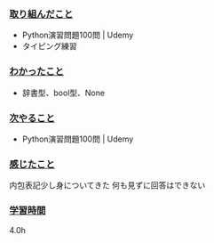### <u>取り組んだこと</u>
- Python演習問題100問 | Udemy
- タイピング練習

### <u>わかったこと</u>
- 辞書型、bool型、None

### <u>次やること</u>
- Python演習問題100問 | Udemy

### <u>感じたこと</u>
内包表記少し身についてきた
何も見ずに回答はできない

### <u>学習時間</u>
4.0h
